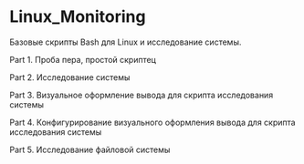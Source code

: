 # Linux_Monitoring
Базовые скрипты Bash для Linux и исследование системы.

Part 1. Проба пера, простой скриптец

Part 2. Исследование системы

Part 3. Визуальное оформление вывода для скрипта исследования системы

Part 4. Конфигурирование визуального оформления вывода для скрипта исследования системы

Part 5. Исследование файловой системы

